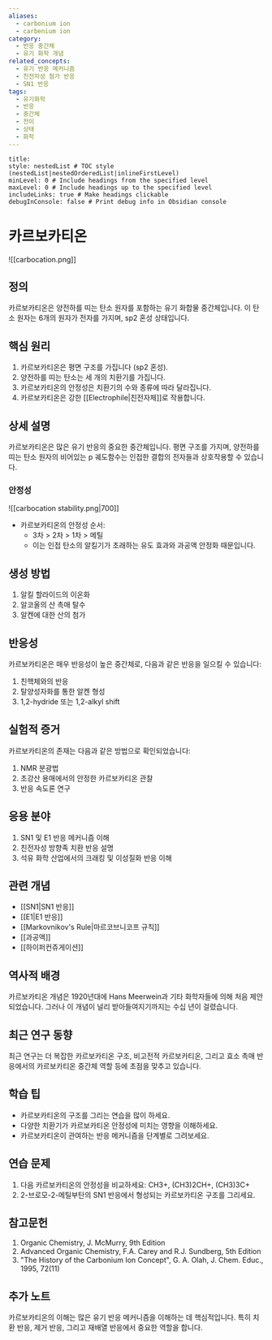```yaml
---
aliases:
  - carbonium ion
  - carbenium ion
category:
  - 반응 중간체
  - 유기 화학 개념
related_concepts:
  - 유기 반응 메커니즘
  - 친전자성 첨가 반응
  - SN1 반응
tags:
  - 유기화학
  - 반응
  - 중간체
  - 전이
  - 상태
  - 화학
---
```


```table-of-contents
title: 
style: nestedList # TOC style (nestedList|nestedOrderedList|inlineFirstLevel)
minLevel: 0 # Include headings from the specified level
maxLevel: 0 # Include headings up to the specified level
includeLinks: true # Make headings clickable
debugInConsole: false # Print debug info in Obsidian console
```
# 카르보카티온 
![[carbocation.png]]
## 정의
카르보카티온은 양전하를 띠는 탄소 원자를 포함하는 유기 화합물 중간체입니다. 이 탄소 원자는 6개의 원자가 전자를 가지며, sp2 혼성 상태입니다.

## 핵심 원리
1. 카르보카티온은 평면 구조를 가집니다 (sp2 혼성).
2. 양전하를 띠는 탄소는 세 개의 치환기를 가집니다.
3. 카르보카티온의 안정성은 치환기의 수와 종류에 따라 달라집니다.
4. 카르보카티온은 강한 [[Electrophile|친전자체]]로 작용합니다.

## 상세 설명
카르보카티온은 많은 유기 반응의 중요한 중간체입니다. 평면 구조를 가지며, 양전하를 띠는 탄소 원자의 비어있는 p 궤도함수는 인접한 결합의 전자들과 상호작용할 수 있습니다. 

### 안정성
![[carbocation stability.png|700]]
- 카르보카티온의 안정성 순서:
	- 3차 > 2차 > 1차 > 메틸
	- 이는 인접 탄소의 알킬기가 초래하는 유도 효과와 과공액 안정화 때문입니다.

## 생성 방법
1. 알킬 할라이드의 이온화
2. 알코올의 산 촉매 탈수
3. 알켄에 대한 산의 첨가

## 반응성
카르보카티온은 매우 반응성이 높은 중간체로, 다음과 같은 반응을 일으킬 수 있습니다:
1. 친핵체와의 반응
2. 탈양성자화를 통한 알켄 형성
3. 1,2-hydride 또는 1,2-alkyl shift



## 실험적 증거
카르보카티온의 존재는 다음과 같은 방법으로 확인되었습니다:
1. NMR 분광법
2. 초강산 용매에서의 안정한 카르보카티온 관찰
3. 반응 속도론 연구

## 응용 분야
1. SN1 및 E1 반응 메커니즘 이해
2. 친전자성 방향족 치환 반응 설명
3. 석유 화학 산업에서의 크래킹 및 이성질화 반응 이해

## 관련 개념
- [[SN1|SN1 반응]]
- [[E1|E1 반응]]
- [[Markovnikov's Rule|마르코브니코프 규칙]]
- [[과공액]]
- [[하이퍼컨쥬게이션]]

## 역사적 배경
카르보카티온 개념은 1920년대에 Hans Meerwein과 기타 화학자들에 의해 처음 제안되었습니다. 그러나 이 개념이 널리 받아들여지기까지는 수십 년이 걸렸습니다.

## 최근 연구 동향
최근 연구는 더 복잡한 카르보카티온 구조, 비고전적 카르보카티온, 그리고 효소 촉매 반응에서의 카르보카티온 중간체 역할 등에 초점을 맞추고 있습니다.

## 학습 팁
- 카르보카티온의 구조를 그리는 연습을 많이 하세요.
- 다양한 치환기가 카르보카티온 안정성에 미치는 영향을 이해하세요.
- 카르보카티온이 관여하는 반응 메커니즘을 단계별로 그려보세요.

## 연습 문제
1. 다음 카르보카티온의 안정성을 비교하세요: CH3+, (CH3)2CH+, (CH3)3C+
2. 2-브로모-2-메틸부탄의 SN1 반응에서 형성되는 카르보카티온 구조를 그리세요.

## 참고문헌
1. Organic Chemistry, J. McMurry, 9th Edition
2. Advanced Organic Chemistry, F.A. Carey and R.J. Sundberg, 5th Edition
3. "The History of the Carbonium Ion Concept", G. A. Olah, J. Chem. Educ., 1995, 72(11)

## 추가 노트
카르보카티온의 이해는 많은 유기 반응 메커니즘을 이해하는 데 핵심적입니다. 특히 치환 반응, 제거 반응, 그리고 재배열 반응에서 중요한 역할을 합니다.